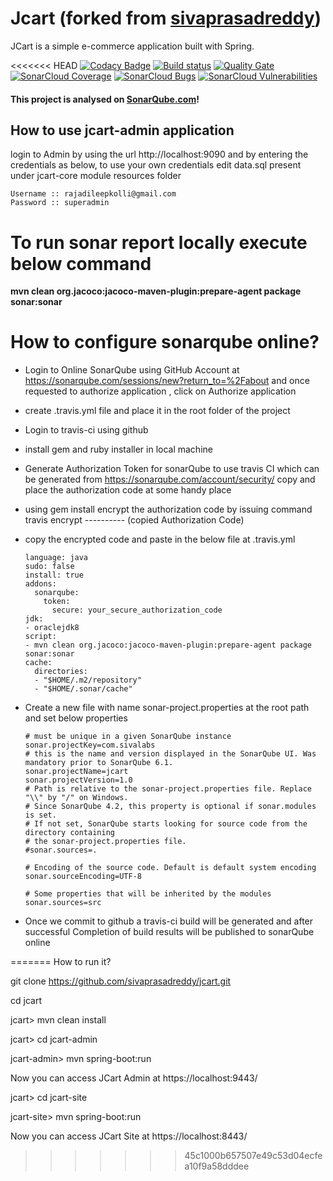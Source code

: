 # Jcart (forked from [sivaprasadreddy](https://github.com/sivaprasadreddy/jcart))
JCart is a simple e-commerce application built with Spring.

<<<<<<< HEAD
[![Codacy Badge](https://api.codacy.com/project/badge/Grade/c9cd10aebb104847aeb0240d73d64f30)](https://www.codacy.com/app/rajadilipkolli/jcart?utm_source=github.com&utm_medium=referral&utm_content=rajadilipkolli/jcart&utm_campaign=badger)
[![Build status](https://travis-ci.org/rajadilipkolli/jcart.svg?branch=master)](https://travis-ci.org/rajadilipkolli/jcart) 
[![Quality Gate](https://sonarcloud.io/api/project_badges/measure?project=com.sivalabs:jcart&metric=alert_status)](https://sonarcloud.io/dashboard?id=com.sivalabs:jcart)
[![SonarCloud Coverage](https://sonarcloud.io/api/project_badges/measure?project=com.sivalabs:jcart&metric=coverage)](https://sonarcloud.io/component_measures/metric/coverage/list?id=com.sivalabs:jcart)
[![SonarCloud Bugs](https://sonarcloud.io/api/project_badges/measure?project=com.sivalabs:jcart&metric=bugs)](https://sonarcloud.io/component_measures/metric/reliability_rating/list?id=com.sivalabs:jcart)
[![SonarCloud Vulnerabilities](https://sonarcloud.io/api/project_badges/measure?project=com.sivalabs:jcart&metric=vulnerabilities)](https://sonarcloud.io/component_measures/metric/security_rating/list?id=com.sivalabs:jcart)

#### This project is analysed on [SonarQube.com](https://sonarqube.com)!

## How to use jcart-admin application
login to Admin by using the url http://localhost:9090 and by entering the credentials as below, to use your own credentials edit data.sql present under jcart-core module resources folder

	Username :: rajadileepkolli@gmail.com
	Password :: superadmin
	
# To run sonar report locally execute below command
<b>mvn clean org.jacoco:jacoco-maven-plugin:prepare-agent package sonar:sonar</b>

# How to configure sonarqube online?
  - Login to Online SonarQube using GitHub Account at https://sonarqube.com/sessions/new?return_to=%2Fabout and once requested to authorize application , click on Authorize application
  - create .travis.yml file and place it in the root folder of the project 
  - Login to travis-ci using github
  - install gem and ruby installer in local machine
  - Generate Authorization Token for sonarQube to use travis CI which can be generated from https://sonarqube.com/account/security/ copy and place the authorization code at some handy place
  - using gem install encrypt the authorization code by issuing command travis encrypt ---------- (copied Authorization Code)
  - copy the encrypted code and paste in the below file at .travis.yml
  
		language: java
		sudo: false
		install: true
		addons:
		  sonarqube:
		    token:
		      secure: your_secure_authorization_code
		jdk:
		- oraclejdk8
		script:
		- mvn clean org.jacoco:jacoco-maven-plugin:prepare-agent package sonar:sonar
		cache:
		  directories:
		  - "$HOME/.m2/repository"
		  - "$HOME/.sonar/cache"

		  
  - Create a new file with name sonar-project.properties at the root path and set below properties
  
		# must be unique in a given SonarQube instance
		sonar.projectKey=com.sivalabs
		# this is the name and version displayed in the SonarQube UI. Was mandatory prior to SonarQube 6.1.
		sonar.projectName=jcart
		sonar.projectVersion=1.0
		# Path is relative to the sonar-project.properties file. Replace "\\" by "/" on Windows.
		# Since SonarQube 4.2, this property is optional if sonar.modules is set. 
		# If not set, SonarQube starts looking for source code from the directory containing 
		# the sonar-project.properties file.
		#sonar.sources=.
		 
		# Encoding of the source code. Default is default system encoding
		sonar.sourceEncoding=UTF-8
		
		# Some properties that will be inherited by the modules
		sonar.sources=src
		
  - Once we commit to github a travis-ci build will be generated and after successful Completion of build results will be published to sonarQube online		
  
=======
How to run it?

git clone https://github.com/sivaprasadreddy/jcart.git

cd jcart

jcart> mvn clean install

jcart> cd jcart-admin

jcart-admin> mvn spring-boot:run

Now you can access JCart Admin at https://localhost:9443/ 


jcart> cd jcart-site

jcart-site> mvn spring-boot:run

Now you can access JCart Site at https://localhost:8443/ 
>>>>>>> 45c1000b657507e49c53d04ecfea10f9a58dddee
